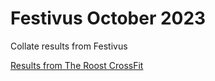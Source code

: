 # Festivus October 2023

Collate results from Festivus

[Results from The Roost CrossFit](https://competitioncorner.net/events/10413/results#team_64824)
